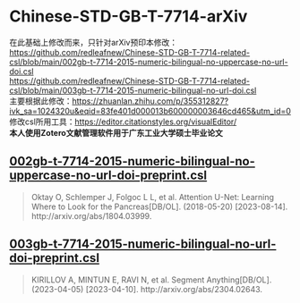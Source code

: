 # Chinese-STD-GB-T-7714-arXiv  
在此基础上修改而来，只针对arXiv预印本修改：  
https://github.com/redleafnew/Chinese-STD-GB-T-7714-related-csl/blob/main/002gb-t-7714-2015-numeric-bilingual-no-uppercase-no-url-doi.csl  
https://github.com/redleafnew/Chinese-STD-GB-T-7714-related-csl/blob/main/003gb-t-7714-2015-numeric-bilingual-no-url-doi.csl  
主要根据此修改：https://zhuanlan.zhihu.com/p/355312827?ivk_sa=1024320u&eqid=83fe401d000013b600000003646cd465&utm_id=0  
修改csl所用工具：https://editor.citationstyles.org/visualEditor/  
**本人使用Zotero文献管理软件用于广东工业大学硕士毕业论文**  

## [002gb-t-7714-2015-numeric-bilingual-no-uppercase-no-url-doi-preprint.csl]  
<blockquote>
Oktay O, Schlemper J, Folgoc L L, et al. Attention U-Net: Learning Where to Look for the Pancreas[DB/OL]. (2018-05-20) [2023-08-14]. http://arxiv.org/abs/1804.03999.
</blockquote>

## [003gb-t-7714-2015-numeric-bilingual-no-url-doi-preprint.csl]  
<blockquote>
KIRILLOV A, MINTUN E, RAVI N, et al. Segment Anything[DB/OL]. (2023-04-05) [2023-04-10]. http://arxiv.org/abs/2304.02643.
</blockquote>


[002gb-t-7714-2015-numeric-bilingual-no-uppercase-no-url-doi-preprint.csl]: 002gb-t-7714-2015-numeric-bilingual-no-uppercase-no-url-doi-preprint.csl
[003gb-t-7714-2015-numeric-bilingual-no-url-doi-preprint.csl]: 003gb-t-7714-2015-numeric-bilingual-no-url-doi-preprint.csl
